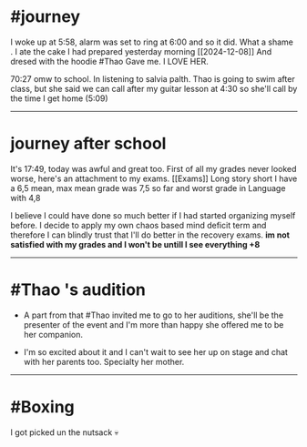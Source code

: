 
# #journey 

 I woke up at 5:58, alarm was set to ring at 6:00 and so it did. What a shame .
I ate the cake I had prepared yesterday morning  [[2024-12-08]]
And dresed with the hoodie #Thao  Gave me. I LOVE HER.

70:27 omw to school. In listening to salvia palth. Thao is going to swim after class, but she said we can call after my guitar lesson at 4:30 so she'll call by the time I get home (5:09)

---
# journey after school 


It's 17:49, today was awful and great too. First of all my grades never looked worse, here's an attachment to my exams. [[Exams]]
Long story short I have a 6,5 mean, max mean grade was 7,5 so far and worst grade in Language with 4,8

I believe I could have done so much better if I had started organizing myself before. 
I decide to apply my own chaos based mind deficit term and therefore I can blindly trust that I'll do better in the recovery exams. __im not satisfied with my grades and I won't be untill I see everything +8__

---

# #Thao 's audition

- A part from that #Thao invited me to go to her auditions, she'll be the presenter of the event and I'm more than happy she offered me to be her companion. 

- I'm so excited about it and I can't wait to see her up on stage and chat with her parents too. Specialty her mother.
---
# #Boxing 

I got picked un the nutsack 💀